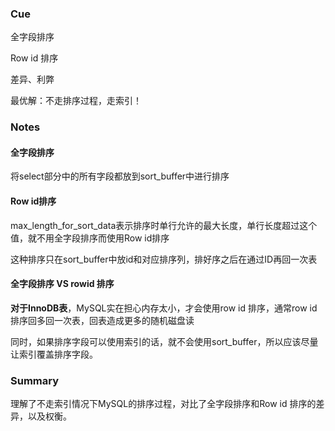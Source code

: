 ### Cue

全字段排序

Row id 排序

差异、利弊

最优解：不走排序过程，走索引！

### Notes

#### 全字段排序

将select部分中的所有字段都放到sort_buffer中进行排序

#### Row id排序

max_length_for_sort_data表示排序时单行允许的最大长度，单行长度超过这个值，就不用全字段排序而使用Row  id排序

这种排序只在sort_buffer中放id和对应排序列，排好序之后在通过ID再回一次表

#### 全字段排序 VS rowid 排序

**对于InnoDB表**，MySQL实在担心内存太小，才会使用row id 排序，通常row id排序回多回一次表，回表造成更多的随机磁盘读

同时，如果排序字段可以使用索引的话，就不会使用sort_buffer，所以应该尽量让索引覆盖排序字段。

### Summary

理解了不走索引情况下MySQL的排序过程，对比了全字段排序和Row id 排序的差异，以及权衡。

